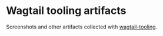 # Wagtail tooling artifacts

Screenshots and other artifacts collected with [wagtail-tooling](https://github.com/thibaudcolas/wagtail-tooling).
